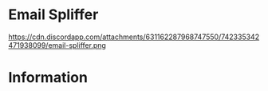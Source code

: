 # Email Spliffer
https://cdn.discordapp.com/attachments/631162287968747550/742335342471938099/email-spliffer.png

# Information
